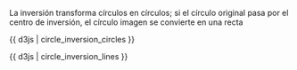 La inversión transforma círculos en círculos; si el círculo original pasa por el centro de inversión, el círculo imagen se convierte en una recta

{{ d3js | circle_inversion_circles }}

{{ d3js | circle_inversion_lines }}